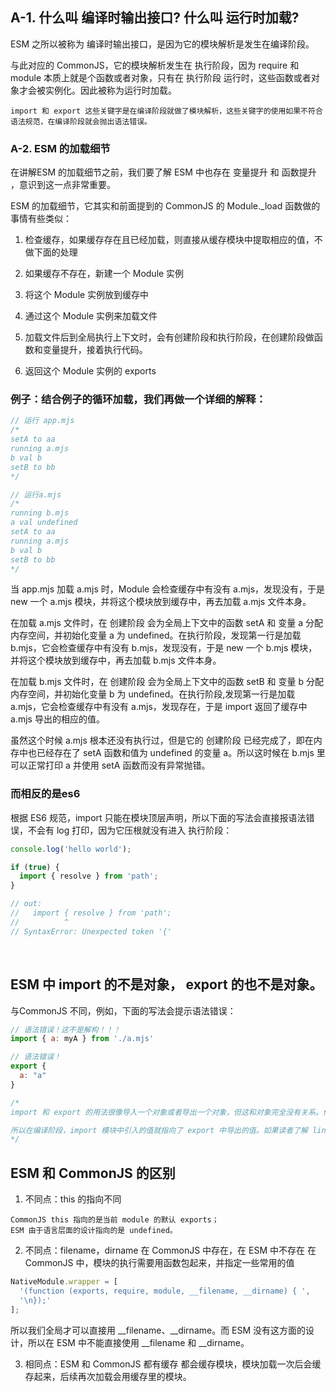 ## A-1. 什么叫 编译时输出接口? 什么叫 运行时加载?
ESM 之所以被称为 编译时输出接口，是因为它的模块解析是发生在编译阶段。

与此对应的 CommonJS，它的模块解析发生在 执行阶段，因为 require 和 module 本质上就是个函数或者对象，只有在 执行阶段 运行时，这些函数或者对象才会被实例化。因此被称为运行时加载。
```
import 和 export 这些关键字是在编译阶段就做了模块解析，这些关键字的使用如果不符合语法规范，在编译阶段就会抛出语法错误。
```

### A-2. ESM 的加载细节
在讲解ESM 的加载细节之前，我们要了解 ESM 中也存在 变量提升 和 函数提升 ，意识到这一点非常重要。

ESM 的加载细节，它其实和前面提到的 CommonJS 的 Module._load 函数做的事情有些类似：
1. 检查缓存，如果缓存存在且已经加载，则直接从缓存模块中提取相应的值，不做下面的处理

2. 如果缓存不存在，新建一个 Module 实例

3. 将这个 Module 实例放到缓存中

4. 通过这个 Module 实例来加载文件

5. 加载文件后到全局执行上下文时，会有创建阶段和执行阶段，在创建阶段做函数和变量提升，接着执行代码。

6. 返回这个 Module 实例的 exports

### 例子：结合例子的循环加载，我们再做一个详细的解释：
```javaScript
// 运行 app.mjs
/*
setA to aa
running a.mjs
b val b
setB to bb
*/

// 运行a.mjs
/*
running b.mjs
a val undefined
setA to aa
running a.mjs
b val b
setB to bb
*/
```
当 app.mjs 加载 a.mjs 时，Module 会检查缓存中有没有 a.mjs，发现没有，于是 new 一个 a.mjs 模块，并将这个模块放到缓存中，再去加载 a.mjs 文件本身。

在加载 a.mjs 文件时，在 创建阶段 会为全局上下文中的函数 setA 和 变量 a 分配内存空间，并初始化变量 a 为 undefined。在执行阶段，发现第一行是加载 b.mjs，它会检查缓存中有没有 b.mjs，发现没有，于是 new 一个 b.mjs 模块，并将这个模块放到缓存中，再去加载 b.mjs 文件本身。

在加载 b.mjs 文件时，在 创建阶段 会为全局上下文中的函数 setB 和 变量 b 分配内存空间，并初始化变量 b 为 undefined。在执行阶段,发现第一行是加载 a.mjs，它会检查缓存中有没有 a.mjs，发现存在，于是 import 返回了缓存中 a.mjs 导出的相应的值。

虽然这个时候 a.mjs 根本还没有执行过，但是它的 创建阶段 已经完成了，即在内存中也已经存在了 setA 函数和值为 undefined 的变量 a。所以这时候在 b.mjs 里可以正常打印 a 并使用 setA 函数而没有异常抛错。

### 而相反的是es6
根据 ES6 规范，import 只能在模块顶层声明，所以下面的写法会直接报语法错误，不会有 log 打印，因为它压根就没有进入 执行阶段：
```javaScript
console.log('hello world');

if (true) {
  import { resolve } from 'path';
}

// out:
//   import { resolve } from 'path';
//          ^
// SyntaxError: Unexpected token '{'
```

<br />

## ESM 中 import 的不是对象， export 的也不是对象。
与CommonJS 不同，例如，下面的写法会提示语法错误：
```javaScript
// 语法错误！这不是解构！！！
import { a: myA } from './a.mjs'

// 语法错误！
export {
  a: "a"
}

/*
import 和 export 的用法很像导入一个对象或者导出一个对象，但这和对象完全没有关系。他们的用法是 ECMAScript 语言层面的设计的，并且“恰巧”的对象的使用类似。

所以在编译阶段，import 模块中引入的值就指向了 export 中导出的值。如果读者了解 linux，这就有点像 linux 中的硬链接，指向同一个 inode。或者拿栈和堆来比喻，这就像两个指针指向了同一个栈。
*/
```

## ESM 和 CommonJS 的区别
1. 不同点：this 的指向不同
```
CommonJS this 指向的是当前 module 的默认 exports；
ESM 由于语言层面的设计指向的是 undefined。
```
2. 不同点：filename，dirname 在 CommonJS 中存在，在 ESM 中不存在
在 CommonJS 中，模块的执行需要用函数包起来，并指定一些常用的值
```javaScript
NativeModule.wrapper = [
  '(function (exports, require, module, __filename, __dirname) { ',
  '\n});'
];
```

所以我们全局才可以直接用 __filename、__dirname。而 ESM 没有这方面的设计，所以在 ESM 中不能直接使用 __filename 和 __dirname。

3. 相同点：ESM 和 CommonJS 都有缓存
都会缓存模块，模块加载一次后会缓存起来，后续再次加载会用缓存里的模块。

